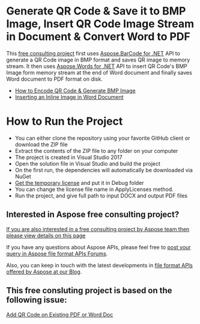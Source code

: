# Generate QR Code & Save it to BMP Image, Insert QR Code Image Stream in Document & Convert Word to PDF

This [free consulting project](https://aspose-free-consulting.github.io/) first uses [Aspose.BarCode for .NET](https://products.aspose.com/barcode/net) API to generate a QR Code image in BMP format and saves QR image to memory stream. It then uses [Aspose.Words for .NET](https://products.aspose.com/words/net) API to insert QR Code's BMP Image form memory stream at the end of Word document and finally saves Word document to PDF format on disk.

* [How to Encode QR Code & Generate BMP Image](https://docs.aspose.com/barcode/net/qr-and-micro-qr-barcode/#how-to-encode-qr-code)
* [Inserting an Inline Image in Word Document](https://docs.aspose.com/words/net/working-with-images/#inserting-an-inline-image)

# How to Run the Project

* You can either clone the repository using your favorite GitHub client or download the ZIP file
* Extract the contents of the ZIP file to any folder on your computer
* The project is created in Visual Studio 2017
* Open the solution file in Visual Studio and build the project
* On the first run, the dependencies will automatically be downloaded via NuGet
* [Get the temporary license](https://purchase.aspose.com/temporary-license) and put it in Debug folder
* You can change the license file name in ApplyLicenses method.
* Run the project, and give full path to input DOCX and output PDF files

## Interested in Aspose free consulting project?
[If you are also interested in a free consulting project by Aspose team then please view details on this page](https://aspose-free-consulting.github.io/)

If you have any questions about Aspose APIs, please feel free to [post your query in Aspose file format APIs Forums](https://forum.aspose.com/). 

Also, you can keep in touch with the latest developments in [file format APIs offered by Aspose at our Blog](https://blog.aspose.com/). 

## This free consluting project is based on the following issue:
[Add QR Code on Existing PDF or Word Doc](https://github.com/aspose-free-consulting/projects/issues/38)
